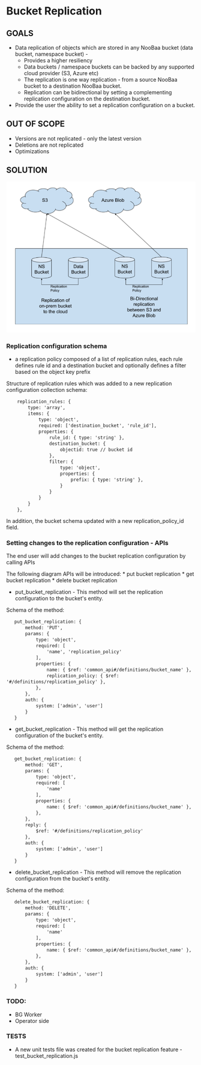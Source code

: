 # Bucket Replication


## GOALS
 * Data replication of objects which are stored in any NooBaa bucket (data bucket, namespace bucket) -
    * Provides a higher resiliency
    * Data buckets / namespace buckets can be backed by any supported cloud provider (S3, Azure etc)
    * The replication is one way replication - from a source NooBaa bucket to a destination NooBaa bucket.
    * Replication can be bidirectional by setting a complementing replication configuration on the destination bucket.
 * Provide the user the ability to set a replication configuration on a bucket. 

## OUT OF SCOPE
 * Versions are not replicated - only the latest version
 * Deletions are not replicated
 * Optimizations


## SOLUTION

<div id="top" />
<img src="/docs/design/images/bucket_replication.png" />

### Replication configuration schema
  * a replication policy composed of a list of replication rules,
    each rule defines rule id and a destination bucket 
    and optionally defines a filter based on the object key prefix

Structure of replication rules which was added to a new replication configuration collection schema:

```
    replication_rules: {
        type: 'array',
        items: {
            type: 'object',
            required: ['destination_bucket', 'rule_id'],
            properties: {
                rule_id: { type: 'string' },
                destination_bucket: {
                    objectid: true // bucket id
                },
                filter: {
                    type: 'object',
                    properties: {
                        prefix: { type: 'string' },
                    }
                }
            }
        }
    },
```

In addition, the bucket schema updated with a new replication_policy_id field.

### Setting changes to the replication configuration -  APIs
The end user will add changes to the bucket replication configuration by calling APIs

The following diagram APIs will be introduced:
    * put bucket replication
    * get bucket replication
    * delete bucket replication

 * put_bucket_replication - 
 This method will set the replication configuration to the bucket's entity.


 Schema of the method:
 ```
    put_bucket_replication: {
        method: 'PUT',
        params: {
            type: 'object',
            required: [
                'name', 'replication_policy'
            ],
            properties: {
                name: { $ref: 'common_api#/definitions/bucket_name' },
                replication_policy: { $ref: '#/definitions/replication_policy' },
            },
        },
        auth: {
            system: ['admin', 'user']
        }
    }
 ```

  * get_bucket_replication - 
 This method will get the replication configuration of the bucket's entity.


 Schema of the method:
 ```
    get_bucket_replication: {
        method: 'GET',
        params: {
            type: 'object',
            required: [
                'name'
            ],
            properties: {
                name: { $ref: 'common_api#/definitions/bucket_name' },
            },
        },
        reply: {
            $ref: '#/definitions/replication_policy'
        },
        auth: {
            system: ['admin', 'user']
        }
    }
 ```


 * delete_bucket_replication - 
 This method will remove the replication configuration from the bucket's entity.


 Schema of the method:
 ```
    delete_bucket_replication: {
        method: 'DELETE',
        params: {
            type: 'object',
            required: [
                'name'
            ],
            properties: {
                name: { $ref: 'common_api#/definitions/bucket_name' },
            },
        },
        auth: {
            system: ['admin', 'user']
        }
    }
 ```

### TODO: 
 * BG Worker
 * Operator side

### TESTS
 *  A new unit tests file was created for the bucket replication feature - test_bucket_replication.js
